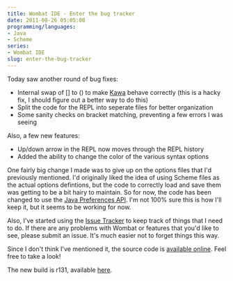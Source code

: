 ```yaml
---
title: Wombat IDE - Enter the bug tracker
date: 2011-08-26 05:05:08
programming/languages:
- Java
- Scheme
series:
- Wombat IDE
slug: enter-the-bug-tracker
---
```

Today saw another round of bug fixes:

* Internal swap of [] to () to make [Kawa](http://www.gnu.org/software/kawa/ "The Kawa Scheme Language") behave correctly (this is a hacky fix, I should figure out a better way to do this)
* Split the code for the REPL into seperate files for better organization
* Some sanity checks on bracket matching, preventing a few errors I was seeing


<!--more-->

Also, a few new features:

* Up/down arrow in the REPL now moves through the REPL history
* Added the ability to change the color of the various syntax options

One fairly big change I made was to give up on the options files that I'd previously mentioned. I'd originally liked the idea of using Scheme files as the actual options defintions, but the code to correctly load and save them was getting to be a bit hairy to maintain. So for now, the code has been changed to use the <a title="Java Preferences API" href="http://docs.oracle.com/javase/1.4.2/docs/guide/lang/preferences.html">Java Preferences API</a>. I'm not 100% sure this is how I'll keep it, but it seems to be working for now.

Also, I've started using the <a title="Issue Tracker" href="https://code.google.com/p/wombat-ide/issues/list">Issue Tracker</a> to keep track of things that I need to do. If there are any problems with Wombat or features that you'd like to see, please submit an issue. It's much easier not to forget things this way.

Since I don't think I've mentioned it, the source code is <a title="Wombat IDE Source Code" href="https://code.google.com/p/wombat-ide/source/checkout">available online</a>. Feel free to take a look!

The new build is r131, available <a title="Wombat Download Page" href="http://www.cs.indiana.edu/cgi-pub/c211/wombat/">here</a>.